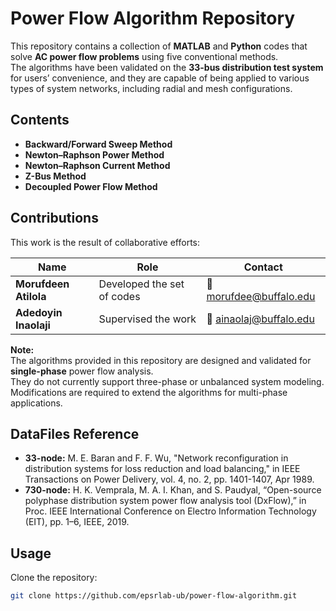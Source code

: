 # Power Flow Algorithm Repository

This repository contains a collection of **MATLAB** and **Python** codes that solve **AC power flow problems** using five conventional methods.  
The algorithms have been validated on the **33-bus distribution test system** for users’ convenience, and they are capable of being applied to various types of system networks, including radial and mesh configurations.

## Contents
- **Backward/Forward Sweep Method**
- **Newton–Raphson Power Method**
- **Newton–Raphson Current Method**
- **Z-Bus Method**
- **Decoupled Power Flow Method**

## Contributions

This work is the result of collaborative efforts:

| Name                 | Role                      | Contact                |
|----------------------|---------------------------|------------------------|
| **Morufdeen Atilola** | Developed the set of codes | 📧 morufdee@buffalo.edu |
| **Adedoyin Inaolaji** | Supervised the work        | 📧 ainaolaj@buffalo.edu |


**Note:**  
The algorithms provided in this repository are designed and validated for **single-phase** power flow analysis.  
They do not currently support three-phase or unbalanced system modeling.  
Modifications are required to extend the algorithms for multi-phase applications.

## DataFiles Reference
- **33-node:** M. E. Baran and F. F. Wu, "Network reconfiguration in distribution systems for loss reduction and load balancing," in IEEE Transactions on Power Delivery, vol. 4, no. 2, pp. 1401-1407, Apr 1989.
- **730-node:** H. K. Vemprala, M. A. I. Khan, and S. Paudyal, “Open-source polyphase distribution system power flow analysis tool (DxFlow),” in Proc. IEEE International Conference on Electro Information Technology (EIT), pp. 1–6, IEEE, 2019.

## Usage
Clone the repository:
```bash
git clone https://github.com/epsrlab-ub/power-flow-algorithm.git
